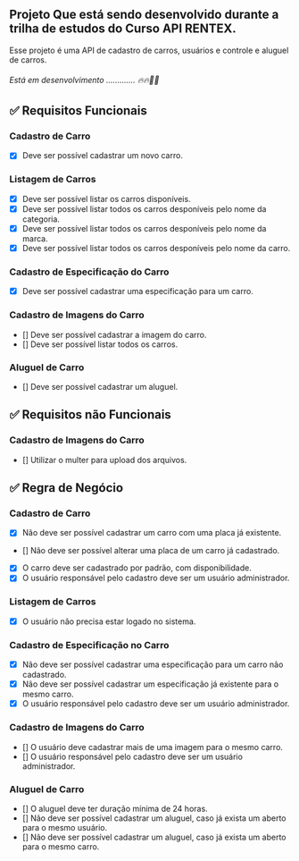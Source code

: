 ## Projeto Que está sendo desenvolvido durante a trilha de estudos do Curso API RENTEX.

Esse projeto é uma API de cadastro de carros, usuários e controle e aluguel de carros.
###### Está em desenvolvimento ............. 🔥🔥🚀🚀

## :white_check_mark: Requisitos Funcionais
### Cadastro de Carro
- [x] Deve ser possível cadastrar um novo carro.
### Listagem de Carros
- [x] Deve ser possível listar os carros disponíveis.
- [x] Deve ser possível listar todos os carros desponíveis pelo nome da categoria.
- [x] Deve ser possível listar todos os carros desponíveis pelo nome da marca.
- [x] Deve ser possível listar todos os carros desponíveis pelo nome da carro.
### Cadastro de Especificação do Carro
- [x] Deve ser possível cadastrar uma especificação para um carro.
### Cadastro de Imagens do Carro
- [] Deve ser possível cadastrar a imagem do carro.
- [] Deve ser possível listar todos os carros.
### Aluguel de Carro
- [] Deve ser possível cadastrar um aluguel.
## :white_check_mark: Requisitos não Funcionais
### Cadastro de Imagens do Carro
- [] Utilizar o multer para upload dos arquivos.
## :white_check_mark: Regra de Negócio
### Cadastro de Carro
- [x] Não deve ser possível cadastrar um carro com uma placa já existente.
- [] Não deve ser possível alterar uma placa de um carro já cadastrado.
- [x] O carro deve ser cadastrado por padrão, com disponibilidade.
- [x] O usuário responsável pelo cadastro deve ser um usuário administrador.
### Listagem de Carros
- [x] O usuário não precisa estar logado no sistema.
### Cadastro de Especificação no Carro
- [x] Não deve ser possível cadastrar uma especificação para um carro não cadastrado.
- [x] Não deve ser possível cadastrar um especificação já existente para o mesmo carro.
- [x] O usuário responsável pelo cadastro deve ser um usuário administrador.
### Cadastro de Imagens do Carro
- [] O usuário deve cadastrar mais de uma imagem para o mesmo carro.
- [] O usuário responsável pelo cadastro deve ser um usuário administrador.

### Aluguel de Carro
- [] O aluguel deve ter duração mínima de 24 horas.
- [] Não deve ser possível cadastrar um aluguel, caso já exista um aberto para o mesmo usuário.
- [] Não deve ser possível cadastrar um aluguel, caso já exista um aberto para o mesmo carro.
